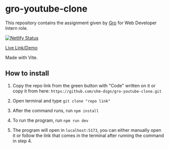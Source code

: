 # gro-youtube-clone

This repository contains the assignment given by [Gro](https://gro.care/) for Web Developer Intern role.

[![Netlify Status](https://api.netlify.com/api/v1/badges/493855ea-517f-4509-855f-bf64bdd1b512/deploy-status)](https://app.netlify.com/sites/grotube/deploys)

[Live Link/Demo](https://grotube.netlify.app/)

Made with Vite.

## How to install

1. Copy the repo link from the green button with "Code" written on it or copy it from here: `https://github.com/shm-dsgn/gro-youtube-clone.git` 

2. Open terminal and type `git clone "repo link"`

3. After the command runs, run `npm install`
   
4. To run the program, run `npm run dev`

5. The program will open in `localhost:5173`, you can either manually open it or follow the link that comes in the terminal after running the command in step 4.
